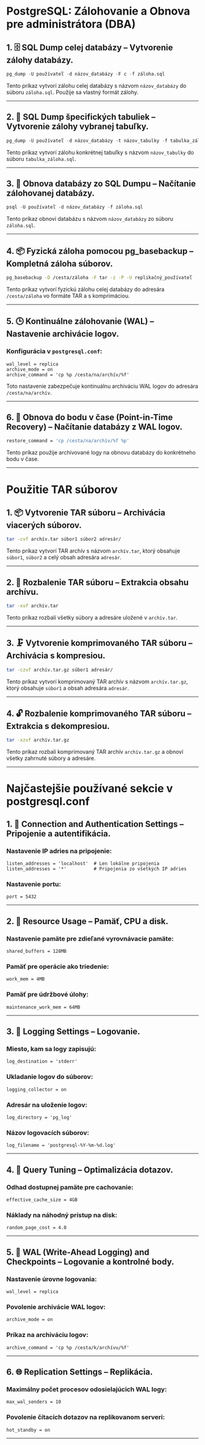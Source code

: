 
# PostgreSQL: Zálohovanie a Obnova pre administrátora (DBA)

## 1. 🗄️ SQL Dump celej databázy – Vytvorenie zálohy databázy.

```sql
pg_dump -U používateľ -d názov_databázy -F c -f záloha.sql
```

Tento príkaz vytvorí zálohu celej databázy s názvom `názov_databázy` do súboru `záloha.sql`. Použije sa vlastný formát zálohy.

---

## 2. 📂 SQL Dump špecifických tabuliek – Vytvorenie zálohy vybranej tabuľky.

```sql
pg_dump -U používateľ -d názov_databázy -t názov_tabulky -f tabulka_záloha.sql
```

Tento príkaz vytvorí zálohu konkrétnej tabuľky s názvom `názov_tabulky` do súboru `tabulka_záloha.sql`.

---

## 3. 🔄 Obnova databázy zo SQL Dumpu – Načítanie zálohovanej databázy.

```sql
psql -U používateľ -d názov_databázy -f záloha.sql
```

Tento príkaz obnoví databázu s názvom `názov_databázy` zo súboru `záloha.sql`.

---

## 4. 📦 Fyzická záloha pomocou pg_basebackup – Kompletná záloha súborov.

```bash
pg_basebackup -D /cesta/záloha -F tar -z -P -U replikačný_používateľ
```

Tento príkaz vytvorí fyzickú zálohu celej databázy do adresára `/cesta/záloha` vo formáte TAR a s komprimáciou.

---

## 5. 🕒 Kontinuálne zálohovanie (WAL) – Nastavenie archivácie logov.

### Konfigurácia v `postgresql.conf`:
```text
wal_level = replica
archive_mode = on
archive_command = 'cp %p /cesta/na/archív/%f'
```

Toto nastavenie zabezpečuje kontinuálnu archiváciu WAL logov do adresára `/cesta/na/archív`.

---

## 6. 💾 Obnova do bodu v čase (Point-in-Time Recovery) – Načítanie databázy z WAL logov.

```bash
restore_command = 'cp /cesta/na/archív/%f %p'
```

Tento príkaz použije archivované logy na obnovu databázy do konkrétneho bodu v čase.

---

# Použitie TAR súborov

## 1. 📦 Vytvorenie TAR súboru – Archivácia viacerých súborov.

```bash
tar -cvf archív.tar súbor1 súbor2 adresár/
```

Tento príkaz vytvorí TAR archív s názvom `archív.tar`, ktorý obsahuje `súbor1`, `súbor2` a celý obsah adresára `adresár`.

---

## 2. 📂 Rozbalenie TAR súboru – Extrakcia obsahu archívu.

```bash
tar -xvf archív.tar
```

Tento príkaz rozbalí všetky súbory a adresáre uložené v `archív.tar`.

---

## 3. 🗜️ Vytvorenie komprimovaného TAR súboru – Archivácia s kompresiou.

```bash
tar -czvf archív.tar.gz súbor1 adresár/
```

Tento príkaz vytvorí komprimovaný TAR archív s názvom `archív.tar.gz`, ktorý obsahuje `súbor1` a obsah adresára `adresár`.

---

## 4. 🔓 Rozbalenie komprimovaného TAR súboru – Extrakcia s dekompresiou.

```bash
tar -xzvf archív.tar.gz
```

Tento príkaz rozbalí komprimovaný TAR archív `archív.tar.gz` a obnoví všetky zahrnuté súbory a adresáre.

---

# Najčastejšie používané sekcie v postgresql.conf

## 1. 🔌 Connection and Authentication Settings – Pripojenie a autentifikácia.

### Nastavenie IP adries na pripojenie:
```text
listen_addresses = 'localhost'  # Len lokálne pripojenia
listen_addresses = '*'          # Pripojenia zo všetkých IP adries
```

### Nastavenie portu:
```text
port = 5432
```

---

## 2. 💾 Resource Usage – Pamäť, CPU a disk.

### Nastavenie pamäte pre zdieľané vyrovnávacie pamäte:
```text
shared_buffers = 128MB
```

### Pamäť pre operácie ako triedenie:
```text
work_mem = 4MB
```

### Pamäť pre údržbové úlohy:
```text
maintenance_work_mem = 64MB
```

---

## 3. 📝 Logging Settings – Logovanie.

### Miesto, kam sa logy zapisujú:
```text
log_destination = 'stderr'
```

### Ukladanie logov do súborov:
```text
logging_collector = on
```

### Adresár na uloženie logov:
```text
log_directory = 'pg_log'
```

### Názov logovacích súborov:
```text
log_filename = 'postgresql-%Y-%m-%d.log'
```

---

## 4. 🚀 Query Tuning – Optimalizácia dotazov.

### Odhad dostupnej pamäte pre cachovanie:
```text
effective_cache_size = 4GB
```

### Náklady na náhodný prístup na disk:
```text
random_page_cost = 4.0
```

---

## 5. 📜 WAL (Write-Ahead Logging) and Checkpoints – Logovanie a kontrolné body.

### Nastavenie úrovne logovania:
```text
wal_level = replica
```

### Povolenie archivácie WAL logov:
```text
archive_mode = on
```

### Príkaz na archiváciu logov:
```text
archive_command = 'cp %p /cesta/k/archívu/%f'
```

---

## 6. 🌐 Replication Settings – Replikácia.

### Maximálny počet procesov odosielajúcich WAL logy:
```text
max_wal_senders = 10
```

### Povolenie čítacích dotazov na replikovanom serveri:
```text
hot_standby = on
```

---



